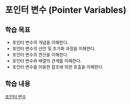 # 포인터 변수 (Pointer Variables)

## 학습 목표
* 포인터 변수의 개념을 이해한다.
* 포언터 변수의 선언 및 초기화 과정을 이해한다. 
* 포인터 변수의 연산을 이해한다.
* 포인터 변수와 배열의 관계를 이해한다. 
* 포인터 변수를 이용한 참조에 의한 호출을 이해한다.

## 학습 내용

[포인터 변수](./PointerVariable.md)





